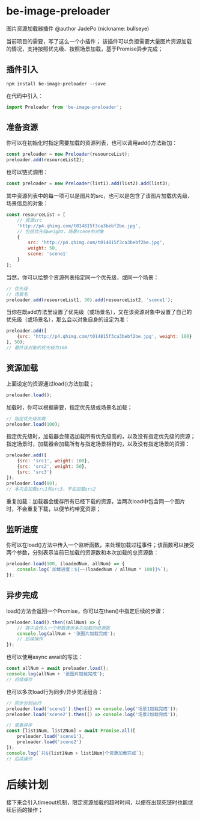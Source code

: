 # be-image-preloader

图片资源加载器插件
@author JadePo (nickname: bullseye)

当前项目的需要，写了这么一个小插件；
该插件可以负担需要大量图片资源加载的情况，支持按照优先级、按照场景加载，基于Promise异步完成；

## 插件引入

```
npm install be-image-preloader --save
```
在代码中引入：

``` javascript
import Preloader from 'be-image-preloader';
```

## 准备资源

你可以在初始化时指定需要加载的资源列表，也可以调用add()方法新加：

``` javascript
const preloader = new Preloader(resourceList);
preloader.add(resourceList2);
```

也可以链式调用：

``` javascript
const preloader = new Preloader(list1).add(list2).add(list3);
```

其中资源列表中的每一项可以是图片的src，也可以是包含了该图片加载优先级、场景信息的对象：

``` javascript
const resourceList = [
	// 资源src
	'http://p4.qhimg.com/t014815f3ca3bebf2be.jpg',
	// 包括优先级weight、场景scene的对象
	{
		src: 'http://p4.qhimg.com/t014815f3ca3bebf2be.jpg',
		weight: 50,
		scene: 'scene1'
	}
];
```

当然，你可以给整个资源列表指定同一个优先级，或同一个场景：

``` javascript
// 优先级
// 场景名
preloader.add(resourceList1, 50).add(resourceList2, 'scene1');
```

当你在既add方法里设置了优先级（或场景名），又在该资源对象中设置了自己的优先级（或场景名），那么会以对象自身的设定为准：

``` javascript
preloader.add([
	{src: 'http://p4.qhimg.com/t014815f3ca3bebf2be.jpg', weight: 100}
], 50);
// 最终该对象的优先级为100
```

## 资源加载

上面设定的资源通过load()方法加载；

``` javascript
preloader.load();
```

加载时，你可以根据需要，指定优先级或场景名加载；

``` javascript
// 指定优先级加载
preloader.load(100);
```

指定优先级时，加载器会筛选加载所有优先级高的，以及没有指定优先级的资源；
指定场景时，加载器会加载所有与指定场景相符的，以及没有指定场景的资源：

``` javascript
preloader.add([
	{src: 'src1', weight: 100},
	{src: 'src2', weight: 50},
	{src: 'src3'}
]);
preloader.load(80);
// 本次会加载src1和src3，不会加载src2
```

重复加载：加载器会缓存所有已经下载的资源，当两次load中包含同一个图片时，不会重复下载，以便节约带宽资源；

## 监听进度

你可以在load()方法中传入一个监听函数，来处理加载过程事件；该函数可以接受两个参数，分别表示当前已加载的资源数和本次加载的总资源数：

``` javascript
preloader.load(100, (loadedNum, allNum) => {
	console.log(`加载进度：${~~(loadedNum / allNum * 100)}%`);
});
```

## 异步完成

load()方法会返回一个Promise，你可以在then()中指定后续的步骤：

``` javascript
preloader.load().then((allNum) => {
	// 其中会传入一个参数表示本次加载的资源数
	console.log(allNum + '张图片加载完成');
	// 后续操作
});
```

也可以使用async await的写法：

``` javascript
const allNum = await preloader.load();
console.log(allNum + '张图片加载完成');
// 后续操作
```

也可以多次load行为同步/异步灵活组合：

``` javascript
// 同步分别执行
preloader.load('scene1').then(() => console.log('场景1加载完成'));
preloader.load('scene2').then(() => console.log('场景2加载完成'));

// 或者异步
const [list1Num, list2Num] = await Promise.all([
	preloader.load('scene1'),
	preloader.load('scene2')
]);
console.log(`共${list1Num + list1Num}个资源加载完成`);
// 后续操作
```

# 后续计划

接下来会引入timeout机制，限定资源加载的超时时间，以便在出现死链时也能继续后面的操作；
